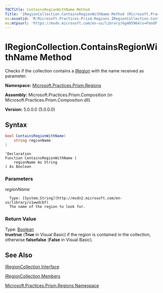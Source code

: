 ```yaml
---
TOCTitle: ContainsRegionWithName Method
Title: 'IRegionCollection.ContainsRegionWithName Method (Microsoft.Practices.Prism.Regions)'
ms:assetid: 'M:Microsoft.Practices.Prism.Regions.IRegionCollection.ContainsRegionWithName(System.String)'
ms:mtpsurl: 'https://msdn.microsoft.com/en-us/library/Gg405964(v=PandP.50)'
---
```


# IRegionCollection.ContainsRegionWithName Method

Checks if the collection contains a [IRegion](https://msdn.microsoft.com/en-us/library/microsoft.practices.prism.regions.iregion(v=pandp.50)) with the name received as parameter.

**Namespace:** [Microsoft.Practices.Prism.Regions](https://msdn.microsoft.com/en-us/library/microsoft.practices.prism.regions(v=pandp.50))

**Assembly:** Microsoft.Practices.Prism.Composition (in Microsoft.Practices.Prism.Composition.dll)

**Version:** 5.0.0.0 (5.0.0.0)

## Syntax

```C#
bool ContainsRegionWithName(
	string regionName
)
```

```VB
'Declaration
Function ContainsRegionWithName ( 
	regionName As String
) As Boolean
```


### Parameters

*regionName*

      Type: [System.String](http://msdn2.microsoft.com/en-us/library/s1wwdcbf)
      The name of the region to look for.

### Return Value

Type: [Boolean](http://msdn2.microsoft.com/en-us/library/a28wyd50)<br/>
**truetrue** (**True** in Visual Basic) if the region is contained in the collection, otherwise **falsefalse** (**False** in Visual Basic).

## See Also

[IRegionCollection Interface](https://msdn.microsoft.com/en-us/library/microsoft.practices.prism.regions.iregioncollection(v=pandp.50))

[IRegionCollection Members](https://msdn.microsoft.com/en-us/library/microsoft.practices.prism.regions.iregioncollection_members(v=pandp.50))

[Microsoft.Practices.Prism.Regions Namespace](https://msdn.microsoft.com/en-us/library/microsoft.practices.prism.regions(v=pandp.50))